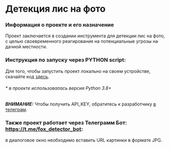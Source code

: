 # Детекция лис на фото

### Информация о проекте и его назначение
Проект заключается в создании инструмента для детекции лис на фото, с целью своевременного реагирования на потенциальные угрозы на дачной местности.

### Инструкция по запуску через PYTHON script:
Для того, чтобы запустить проект локально на своем устройстве, скачайте код <a href=https://github.com/Alik90210/fox_detection/blob/main/fox_detect_v1.py>здесь</a>.
###### * в проекте использовалась версия Python 3.8+
***ВНИМАНИЕ:*** Чтобы получить API_KEY, обратитесь к разработчику <a href=https://t.me/N9021010>в телеграм</a>.

### Также проект работает через Телеграмм Бот: https://t.me/fox_detector_bot:
в диалоговое окно необходимо вставить URL картинки в формате JPG.


